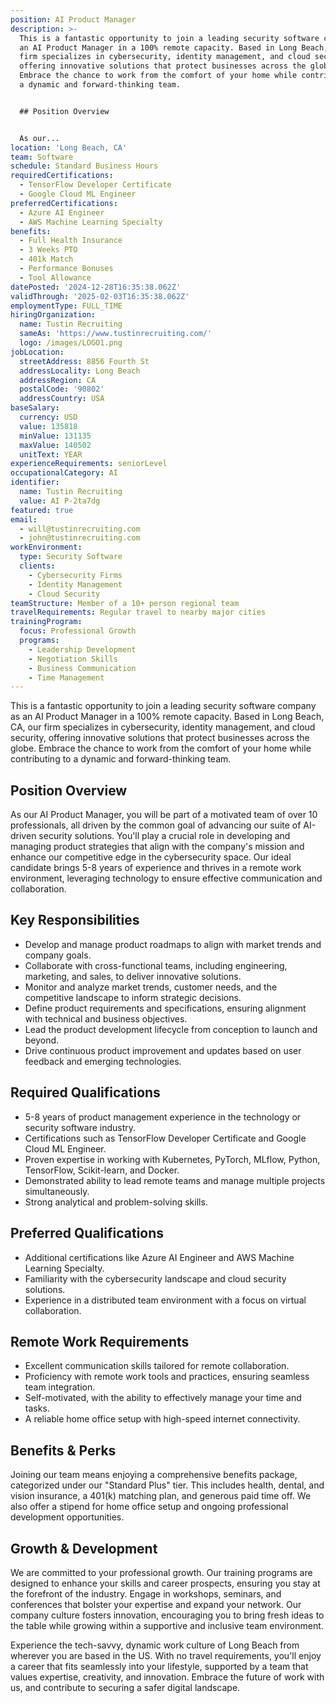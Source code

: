 ```yaml
---
position: AI Product Manager
description: >-
  This is a fantastic opportunity to join a leading security software company as
  an AI Product Manager in a 100% remote capacity. Based in Long Beach, CA, our
  firm specializes in cybersecurity, identity management, and cloud security,
  offering innovative solutions that protect businesses across the globe.
  Embrace the chance to work from the comfort of your home while contributing to
  a dynamic and forward-thinking team.


  ## Position Overview


  As our...
location: 'Long Beach, CA'
team: Software
schedule: Standard Business Hours
requiredCertifications:
  - TensorFlow Developer Certificate
  - Google Cloud ML Engineer
preferredCertifications:
  - Azure AI Engineer
  - AWS Machine Learning Specialty
benefits:
  - Full Health Insurance
  - 3 Weeks PTO
  - 401k Match
  - Performance Bonuses
  - Tool Allowance
datePosted: '2024-12-28T16:35:38.062Z'
validThrough: '2025-02-03T16:35:38.062Z'
employmentType: FULL_TIME
hiringOrganization:
  name: Tustin Recruiting
  sameAs: 'https://www.tustinrecruiting.com/'
  logo: /images/LOGO1.png
jobLocation:
  streetAddress: 8856 Fourth St
  addressLocality: Long Beach
  addressRegion: CA
  postalCode: '90802'
  addressCountry: USA
baseSalary:
  currency: USD
  value: 135818
  minValue: 131135
  maxValue: 140502
  unitText: YEAR
experienceRequirements: seniorLevel
occupationalCategory: AI
identifier:
  name: Tustin Recruiting
  value: AI P-2ta7dg
featured: true
email:
  - will@tustinrecruiting.com
  - john@tustinrecruiting.com
workEnvironment:
  type: Security Software
  clients:
    - Cybersecurity Firms
    - Identity Management
    - Cloud Security
teamStructure: Member of a 10+ person regional team
travelRequirements: Regular travel to nearby major cities
trainingProgram:
  focus: Professional Growth
  programs:
    - Leadership Development
    - Negotiation Skills
    - Business Communication
    - Time Management
---
```




This is a fantastic opportunity to join a leading security software company as an AI Product Manager in a 100% remote capacity. Based in Long Beach, CA, our firm specializes in cybersecurity, identity management, and cloud security, offering innovative solutions that protect businesses across the globe. Embrace the chance to work from the comfort of your home while contributing to a dynamic and forward-thinking team.

## Position Overview

As our AI Product Manager, you will be part of a motivated team of over 10 professionals, all driven by the common goal of advancing our suite of AI-driven security solutions. You'll play a crucial role in developing and managing product strategies that align with the company's mission and enhance our competitive edge in the cybersecurity space. Our ideal candidate brings 5-8 years of experience and thrives in a remote work environment, leveraging technology to ensure effective communication and collaboration.

## Key Responsibilities

- Develop and manage product roadmaps to align with market trends and company goals.
- Collaborate with cross-functional teams, including engineering, marketing, and sales, to deliver innovative solutions.
- Monitor and analyze market trends, customer needs, and the competitive landscape to inform strategic decisions.
- Define product requirements and specifications, ensuring alignment with technical and business objectives.
- Lead the product development lifecycle from conception to launch and beyond.
- Drive continuous product improvement and updates based on user feedback and emerging technologies.

## Required Qualifications

- 5-8 years of product management experience in the technology or security software industry.
- Certifications such as TensorFlow Developer Certificate and Google Cloud ML Engineer.
- Proven expertise in working with Kubernetes, PyTorch, MLflow, Python, TensorFlow, Scikit-learn, and Docker.
- Demonstrated ability to lead remote teams and manage multiple projects simultaneously.
- Strong analytical and problem-solving skills.

## Preferred Qualifications

- Additional certifications like Azure AI Engineer and AWS Machine Learning Specialty.
- Familiarity with the cybersecurity landscape and cloud security solutions.
- Experience in a distributed team environment with a focus on virtual collaboration.

## Remote Work Requirements

- Excellent communication skills tailored for remote collaboration.
- Proficiency with remote work tools and practices, ensuring seamless team integration.
- Self-motivated, with the ability to effectively manage your time and tasks.
- A reliable home office setup with high-speed internet connectivity.

## Benefits & Perks

Joining our team means enjoying a comprehensive benefits package, categorized under our "Standard Plus" tier. This includes health, dental, and vision insurance, a 401(k) matching plan, and generous paid time off. We also offer a stipend for home office setup and ongoing professional development opportunities.

## Growth & Development

We are committed to your professional growth. Our training programs are designed to enhance your skills and career prospects, ensuring you stay at the forefront of the industry. Engage in workshops, seminars, and conferences that bolster your expertise and expand your network. Our company culture fosters innovation, encouraging you to bring fresh ideas to the table while growing within a supportive and inclusive team environment.

Experience the tech-savvy, dynamic work culture of Long Beach from wherever you are based in the US. With no travel requirements, you'll enjoy a career that fits seamlessly into your lifestyle, supported by a team that values expertise, creativity, and innovation. Embrace the future of work with us, and contribute to securing a safer digital landscape.
